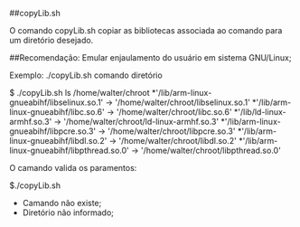 ##copyLib.sh

O comando copyLib.sh copiar as bibliotecas associada ao comando para um diretório desejado.

##Recomendação:
Emular enjaulamento do usuário em sistema GNU/Linux; 


Exemplo: ./copyLib.sh comando diretório

$ ./copyLib.sh ls /home/walter/chroot
*'/lib/arm-linux-gnueabihf/libselinux.so.1' -> '/home/walter/chroot/libselinux.so.1'
*'/lib/arm-linux-gnueabihf/libc.so.6' -> '/home/walter/chroot/libc.so.6'
*'/lib/ld-linux-armhf.so.3' -> '/home/walter/chroot/ld-linux-armhf.so.3'
*'/lib/arm-linux-gnueabihf/libpcre.so.3' -> '/home/walter/chroot/libpcre.so.3'
*'/lib/arm-linux-gnueabihf/libdl.so.2' -> '/home/walter/chroot/libdl.so.2'
*'/lib/arm-linux-gnueabihf/libpthread.so.0' -> '/home/walter/chroot/libpthread.so.0'

O camando valida os paramentos:

$./copyLib.sh
+ Camando não existe;
+ Diretório não informado;


